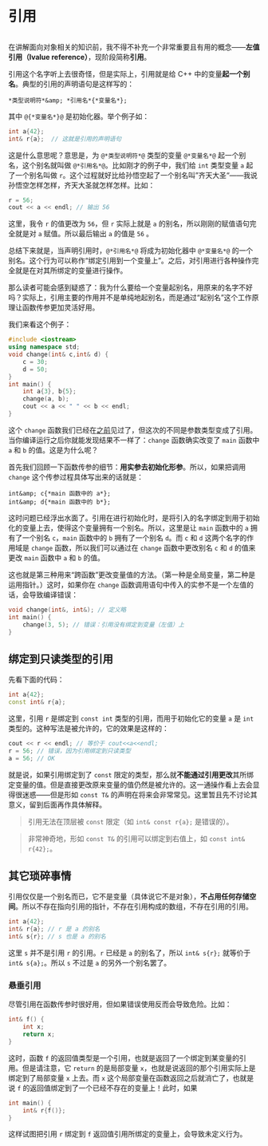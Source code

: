 # 引用

<h6 id="idx_左值引用"></h6>
<h6 id="idx_引用"></h6>

在讲解面向对象相关的知识前，我不得不补充一个非常重要且有用的概念——**左值引用（lvalue reference）**，现阶段简称**引用**。

引用这个名字听上去很奇怪，但是实际上，引用就是给 C++ 中的变量**起一个别名**。典型的引用的声明语句是这样写的：

```sdsc
*类型说明符*&amp; *引用名*{*变量名*};
```

其中 `@{*变量名*}@` 是初始化器。举个例子如：

```cpp
int a{42};
int& r{a};  // 这就是引用的声明语句
```

这是什么意思呢？意思是，为 `@*类型说明符*@` 类型的变量 `@*变量名*@` 起一个别名，这个别名就叫做 `@*引用名*@`。比如刚才的例子中，我们给 `int` 类型变量 `a` 起了一个别名叫做 `r`。这个过程就好比给孙悟空起了一个别名叫”齐天大圣“——我说孙悟空怎样怎样，齐天大圣就怎样怎样。比如：
```cpp
r = 56;
cout << a << endl; // 输出 56
```
这里，我令 `r` 的值更改为 `56`，但 `r` 实际上就是 `a` 的别名，所以刚刚的赋值语句完全就是对 `a` 赋值。所以最后输出 `a` 的值是 `56` 。

总结下来就是，当声明引用时，`@*引用名*@` 将成为初始化器中 `@*变量名*@` 的一个别名。这个行为可以称作“绑定引用到一个变量上”。之后，对引用进行各种操作完全就是在对其所绑定的变量进行操作。

那么读者可能会感到疑惑了：我为什么要给一个变量起别名，用原来的名字不好吗？实际上，引用主要的作用并不是单纯地起别名，而是通过“起别名”这个工作原理让函数传参更加灵活好用。

我们来看这个例子：
```CPP
#include <iostream>
using namespace std;
void change(int& c,int& d) {
    c = 30;
    d = 50;
}
int main() {
    int a{3}, b{5};
    change(a, b);
    cout << a << " " << b << endl;
}
```
这个 `change` 函数我们已经在[之前](/ch03/function_execution.md#参数传递)见过了，但这次的不同是参数类型变成了引用。当你编译运行之后你就能发现结果不一样了：`change` 函数确实改变了 `main` 函数中 `a` 和 `b` 的值。这是为什么呢？

首先我们回顾一下函数传参的细节：**用实参去初始化形参**。所以，如果把调用 `change` 这个传参过程具体写出来的话就是：
```sdsc
int&amp; c{*main 函数中的 a*};
int&amp; d{*main 函数中的 b*};
```
这时问题已经浮出水面了。引用在进行初始化时，是将引入的名字绑定到用于初始化的变量上去，使得这个变量拥有一个别名。所以，这里是让 `main` 函数中的 `a` 拥有了一个别名 `c`，`main` 函数中的 `b` 拥有了一个别名 `d`。而 `c` 和 `d` 这两个名字的作用域是 `change` 函数，所以我们可以通过在 `change` 函数中更改别名 `c` 和 `d` 的值来更改 `main` 函数中 `a` 和 `b` 的值。

这也就是第三种用来“跨函数”更改变量值的方法。（第一种是全局变量，第二种是运用指针。）这时，如果你在 `change` 函数调用语句中传入的实参不是一个左值的话，会导致编译错误：
```cpp
void change(int&, int&); // 定义略
int main() {
    change(3, 5); // 错误：引用没有绑定到变量（左值）上
}
```

## 绑定到只读类型的引用

先看下面的代码：
```cpp
int a{42};
const int& r{a};
```
这里，引用 `r` 是绑定到 `const int` 类型的引用，而用于初始化它的变量 `a` 是 `int` 类型的。这种写法是被允许的，它的效果是这样的：
```cpp
cout << r << endl; // 等价于 cout<<a<<endl;
r = 56; // 错误，因为引用绑定到只读类型
a = 56; // OK
```

就是说，如果引用绑定到了 `const` 限定的类型，那么就**不能通过引用更改**其所绑定变量的值。但是直接更改原来变量的值仍然是被允许的。这一通操作看上去会显得很迷惑——但是形如 `const T&` 的声明在将来会非常常见。这里暂且先不讨论其意义，留到后面再作具体解释。

> 引用无法在顶层被 `const` 限定（如 `int& const r{a};` 是错误的）。

> 非常神奇地，形如 `const T&` 的引用可以绑定到右值上，如 `const int& r{42};`。

## 其它琐碎事情

引用仅仅是一个别名而已，它不是变量（具体说它不是对象），**不占用任何存储空间**。所以不存在指向引用的指针，不存在引用构成的数组，不存在引用的引用。

```cpp
int a{42};
int& r{a}; // r 是 a 的别名
int& s{r}; // s 也是 a 的别名
```

这里 `s` 并不是引用 `r` 的引用。`r` 已经是 `a` 的别名了，所以 `int& s{r};` 就等价于 `int& s{a};`。所以 `s` 不过是 `a` 的另外一个别名罢了。

### 悬垂引用

尽管引用在函数传参时很好用，但如果错误使用反而会导致危险。比如：
```cpp
int& f() {
    int x;
    return x;
}
```

这时，函数 `f` 的返回值类型是一个引用，也就是返回了一个绑定到某变量的引用。但是请注意，它 `return` 的是局部变量 `x`，也就是说返回的那个引用实际上是绑定到了局部变量 `x` 上去。而 `x` 这个局部变量在函数返回之后就消亡了，也就是说 `f` 的返回值绑定到了一个已经不存在的变量上！此时，如果
```cpp
int main() {
    int& r{f()};
}
```
这样试图把引用 `r` 绑定到 `f` 返回值引用所绑定的变量上，会导致未定义行为。